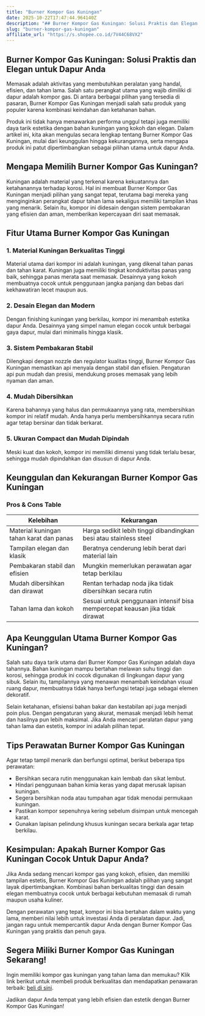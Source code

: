 ```yaml
---
title: "Burner Kompor Gas Kuningan"
date: 2025-10-22T17:47:44.964140Z
description: "## Burner Kompor Gas Kuningan: Solusi Praktis dan Elegan untuk Dapur Anda..."
slug: "burner-kompor-gas-kuningan"
affiliate_url: "https://s.shopee.co.id/7V44C68VX2"
---
```

## Burner Kompor Gas Kuningan: Solusi Praktis dan Elegan untuk Dapur Anda

Memasak adalah aktivitas yang membutuhkan peralatan yang handal, efisien, dan tahan lama. Salah satu perangkat utama yang wajib dimiliki di dapur adalah kompor gas. Di antara berbagai pilihan yang tersedia di pasaran, Burner Kompor Gas Kuningan menjadi salah satu produk yang populer karena kombinasi keindahan dan ketahanan bahan.

Produk ini tidak hanya menawarkan performa unggul tetapi juga memiliki daya tarik estetika dengan bahan kuningan yang kokoh dan elegan. Dalam artikel ini, kita akan mengulas secara lengkap tentang Burner Kompor Gas Kuningan, mulai dari keunggulan hingga kekurangannya, serta mengapa produk ini patut dipertimbangkan sebagai pilihan utama untuk dapur Anda.

## Mengapa Memilih Burner Kompor Gas Kuningan?

Kuningan adalah material yang terkenal karena kekuatannya dan ketahanannya terhadap korosi. Hal ini membuat Burner Kompor Gas Kuningan menjadi pilihan yang sangat tepat, terutama bagi mereka yang menginginkan perangkat dapur tahan lama sekaligus memiliki tampilan khas yang menarik. Selain itu, kompor ini didesain dengan sistem pembakaran yang efisien dan aman, memberikan kepercayaan diri saat memasak.

## Fitur Utama Burner Kompor Gas Kuningan

### 1. Material Kuningan Berkualitas Tinggi
Material utama dari kompor ini adalah kuningan, yang dikenal tahan panas dan tahan karat. Kuningan juga memiliki tingkat konduktivitas panas yang baik, sehingga panas merata saat memasak. Desainnya yang kokoh membuatnya cocok untuk penggunaan jangka panjang dan bebas dari kekhawatiran lecet maupun aus.

### 2. Desain Elegan dan Modern
Dengan finishing kuningan yang berkilau, kompor ini menambah estetika dapur Anda. Desainnya yang simpel namun elegan cocok untuk berbagai gaya dapur, mulai dari minimalis hingga klasik.

### 3. Sistem Pembakaran Stabil
Dilengkapi dengan nozzle dan regulator kualitas tinggi, Burner Kompor Gas Kuningan memastikan api menyala dengan stabil dan efisien. Pengaturan api pun mudah dan presisi, mendukung proses memasak yang lebih nyaman dan aman.

### 4. Mudah Dibersihkan
Karena bahannya yang halus dan permukaannya yang rata, membersihkan kompor ini relatif mudah. Anda hanya perlu membersihkannya secara rutin agar tetap bersinar dan tidak berkarat.

### 5. Ukuran Compact dan Mudah Dipindah
Meski kuat dan kokoh, kompor ini memiliki dimensi yang tidak terlalu besar, sehingga mudah dipindahkan dan disusun di dapur Anda.

## Keunggulan dan Kekurangan Burner Kompor Gas Kuningan

### Pros & Cons Table

| Kelebihan                                | Kekurangan                                |
|------------------------------------------|-------------------------------------------|
| Material kuningan tahan karat dan panas | Harga sedikit lebih tinggi dibandingkan besi atau stainless steel |
| Tampilan elegan dan klasik             | Beratnya cenderung lebih berat dari material lain  |
| Pembakaran stabil dan efisien          | Mungkin memerlukan perawatan agar tetap berkilau  |
| Mudah dibersihkan dan dirawat         | Rentan terhadap noda jika tidak dibersihkan secara rutin |
| Tahan lama dan kokoh                   | Sesuai untuk penggunaan intensif bisa mempercepat keausan jika tidak dirawat |

## Apa Keunggulan Utama Burner Kompor Gas Kuningan?

Salah satu daya tarik utama dari Burner Kompor Gas Kuningan adalah daya tahannya. Bahan kuningan mampu bertahan melawan suhu tinggi dan korosi, sehingga produk ini cocok digunakan di lingkungan dapur yang sibuk. Selain itu, tampilannya yang menawan menambah keindahan visual ruang dapur, membuatnya tidak hanya berfungsi tetapi juga sebagai elemen dekoratif.

Selain ketahanan, efisiensi bahan bakar dan kestabilan api juga menjadi poin plus. Dengan pengaturan yang akurat, memasak menjadi lebih hemat dan hasilnya pun lebih maksimal. Jika Anda mencari peralatan dapur yang tahan lama dan estetis, kompor ini adalah pilihan tepat.

## Tips Perawatan Burner Kompor Gas Kuningan

Agar tetap tampil menarik dan berfungsi optimal, berikut beberapa tips perawatan:

- Bersihkan secara rutin menggunakan kain lembab dan sikat lembut.
- Hindari penggunaan bahan kimia keras yang dapat merusak lapisan kuningan.
- Segera bersihkan noda atau tumpahan agar tidak menodai permukaan kuningan.
- Pastikan kompor sepenuhnya kering sebelum disimpan untuk mencegah karat.
- Gunakan lapisan pelindung khusus kuningan secara berkala agar tetap berkilau.

## Kesimpulan: Apakah Burner Kompor Gas Kuningan Cocok Untuk Dapur Anda?

Jika Anda sedang mencari kompor gas yang kokoh, efisien, dan memiliki tampilan estetis, Burner Kompor Gas Kuningan adalah pilihan yang sangat layak dipertimbangkan. Kombinasi bahan berkualitas tinggi dan desain elegan membuatnya cocok untuk berbagai kebutuhan memasak di rumah maupun usaha kuliner.

Dengan perawatan yang tepat, kompor ini bisa bertahan dalam waktu yang lama, memberi nilai lebih untuk investasi Anda di peralatan dapur. Jadi, jangan ragu untuk mempercantik dapur Anda dengan Burner Kompor Gas Kuningan yang praktis dan penuh gaya.

## Segera Miliki Burner Kompor Gas Kuningan Sekarang!

Ingin memiliki kompor gas kuningan yang tahan lama dan memukau? Klik link berikut untuk membeli produk berkualitas dan mendapatkan penawaran terbaik: [ beli di sini](https://s.shopee.co.id/7V44C68VX2).

Jadikan dapur Anda tempat yang lebih efisien dan estetik dengan Burner Kompor Gas Kuningan!